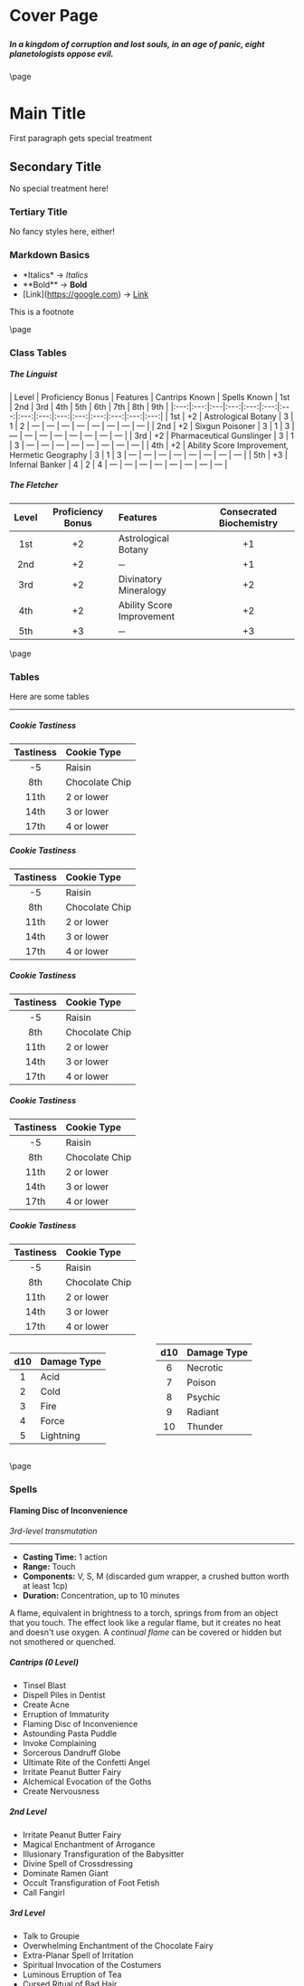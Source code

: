 <style>
  .phb#p1{ text-align:center; }
  .phb#p1:after{ display:none; }
</style>

<div style='margin-top:450px;'></div>

# Cover Page

<div style='margin-top:25px'></div>
<div class='wide'>

##### In a kingdom of corruption and lost souls, in an age of panic, eight planetologists oppose evil.
</div>

\page



# Main Title
First paragraph gets special treatment

## Secondary Title
No special treatment here!

### Tertiary Title
No fancy styles here, either!

### Markdown Basics
* \*Italics\* -> *Italics*
* \*\*Bold\*\* -> **Bold**
* \[Link\](https://google.com) -> [Link](https://google.com)

<div class='pageNumber auto'></div>
<div class='footnote'>This is a footnote</div>

\page


### Class Tables

<div class='classTable wide'>

<h5>The Linguist</h5>

| Level | Proficiency Bonus | Features | Cantrips Known | Spells Known | 1st | 2nd | 3rd | 4th | 5th | 6th | 7th | 8th | 9th |
|:---:|:---:|:---|:---:|:---:|:---:|:---:|:---:|:---:|:---:|:---:|:---:|:---:|:---:|:---:|
| 1st | +2 | Astrological Botany | 3 | 1 | 2 | — | — | — | — | — | — | — | — |
| 2nd | +2 | Sixgun Poisoner | 3 | 1 | 3 | — | — | — | — | — | — | — | — |
| 3rd | +2 | Pharmaceutical Gunslinger | 3 | 1 | 3 | — | — | — | — | — | — | — | — |
| 4th | +2 | Ability Score Improvement, Hermetic Geography | 3 | 1 | 3 | — | — | — | — | — | — | — | — |
| 5th | +3 | Infernal Banker | 4 | 2 | 4 | — | — | — | — | — | — | — | — |
</div>

<div class='classTable'>

##### The Fletcher
| Level | Proficiency Bonus | Features | Consecrated Biochemistry|
|:---:|:---:|:---|:---:|
| 1st | +2 | Astrological Botany | +1 |
| 2nd | +2 | ─ | +1 |
| 3rd | +2 | Divinatory Mineralogy | +2 |
| 4th | +2 | Ability Score Improvement | +2 |
| 5th | +3 | ─ | +3 |
</div>


<div class='pageNumber auto'></div>

\page


### Tables
Here are some tables

___

##### Cookie Tastiness
| Tastiness | Cookie Type |
|:----:|:-------------|
| -5  | Raisin |
| 8th  | Chocolate Chip |
| 11th | 2 or lower |
| 14th | 3 or lower |
| 17th | 4 or lower |

##### Cookie Tastiness
| Tastiness | Cookie Type |
|:----:|:-------------|
| -5  | Raisin |
| 8th  | Chocolate Chip |
| 11th | 2 or lower |
| 14th | 3 or lower |
| 17th | 4 or lower |

##### Cookie Tastiness
| Tastiness | Cookie Type |
|:----:|:-------------|
| -5  | Raisin |
| 8th  | Chocolate Chip |
| 11th | 2 or lower |
| 14th | 3 or lower |
| 17th | 4 or lower |

##### Cookie Tastiness
| Tastiness | Cookie Type |
|:----:|:-------------|
| -5  | Raisin |
| 8th  | Chocolate Chip |
| 11th | 2 or lower |
| 14th | 3 or lower |
| 17th | 4 or lower |

<div class='wide'>

<h5>Cookie Tastiness</h5>

| Tastiness | Cookie Type |
|:----:|:-------------|
| -5  | Raisin |
| 8th  | Chocolate Chip |
| 11th | 2 or lower |
| 14th | 3 or lower |
| 17th | 4 or lower |
</div>

<div style='column-count:2'>

| d10 | Damage Type |
|:---:|:------------|
|  1  | Acid        |-
|  2  | Cold        |
|  3  | Fire        |
|  4  | Force       |
|  5  | Lightning   |

```
```

| d10 | Damage Type |
|:---:|:------------|
|  6  | Necrotic    |
|  7  | Poison      |
|  8  | Psychic     |
|  9  | Radiant     |
|  10 | Thunder     |
</div>


<div class='pageNumber auto'></div>

\page


### Spells

#### Flaming Disc of Inconvenience
*3rd-level transmutation*
___
- **Casting Time:** 1 action
- **Range:** Touch
- **Components:** V, S, M (discarded gum wrapper, a crushed button worth at least 1cp)
- **Duration:** Concentration, up to 10 minutes

A flame, equivalent in brightness to a torch, springs from from an object that you touch. 
The effect look like a regular flame, but it creates no heat and doesn't use oxygen. 
A *continual flame* can be covered or hidden but not smothered or quenched.

<div class='spellList'>

##### Cantrips (0 Level) 
- Tinsel Blast
- Dispell Piles in Dentist
- Create Acne
- Erruption of Immaturity
- Flaming Disc of Inconvenience
- Astounding Pasta Puddle
- Invoke Complaining
- Sorcerous Dandruff Globe
- Ultimate Rite of the Confetti Angel
- Irritate Peanut Butter Fairy
- Alchemical Evocation of the Goths
- Create Nervousness 

##### 2nd Level 
- Irritate Peanut Butter Fairy
- Magical Enchantment of Arrogance
- Illusionary Transfiguration of the Babysitter
- Divine Spell of Crossdressing
- Dominate Ramen Giant
- Occult Transfiguration of Foot Fetish
- Call Fangirl 

##### 3rd Level 
- Talk to Groupie
- Overwhelming Enchantment of the Chocolate Fairy
- Extra-Planar Spell of Irritation
- Spiritual Invocation of the Costumers
- Luminous Erruption of Tea
- Cursed Ritual of Bad Hair
- Alchemical Evocation of the Goths
- Sorcerous Enchantment of the Chimneysweep
- Eliminate Florists
- Ultimate Rite of the Confetti Angel
- Flaming Disc of Inconvenience 

##### 4th Level 
- Heal Bad Hygene
- Protection from Mucus Giant
- Heavenly Transfiguration of the Cream Devil
- Sorcerous Enchantment of the Chimneysweep
- Sorcerous Dandruff Globe
- Cage of Yarn
- Tinsel Blast
- Hellish Cage of Mucus
- Invoke Complaining
- Necromantic Armor of Salad Dressing 

##### 5th Level 
- Heavenly Transfiguration of the Cream Devil
- Hellish Cage of Mucus
- Irritate Peanut Butter Fairy
- Occult Globe of Salad Dressing
- Divine Spell of Crossdressing 

##### 6th Level 
- Flaming Disc of Inconvenience
- Erruption of Immaturity
- Eliminate Florists
- Extra-Planar Spell of Irritation
- Eliminate Vindictiveness in Gym Teacher
- Protection from Mucus Giant
- Create Nervousness
- Ultimate Ritual of Mouthwash
- Occult Globe of Salad Dressing
- Necromantic Armor of Salad Dressing
- Sorcerous Dandruff Globe
- Luminous Erruption of Tea 

##### 7th Level 
- Cure Baldness
- Induce Whining in Babysitter
- Spiritual Invocation of the Costumers
- Flaming Disc of Inconvenience
- Irritate Peanut Butter Fairy
- Cage of Yarn
- Heavenly Transfiguration of the Cream Devil
- Alchemical Evocation of the Goths
- Dominate Ramen Giant
- Eliminate Vindictiveness in Gym Teacher 

##### 8th Level 
- Alchemical Evocation of the Goths
- Ultimate Ritual of Mouthwash
- Flaming Disc of Inconvenience
- Erruption of Immaturity
- Dark Chant of the Dentists
- Astounding Pasta Puddle
- Steak Sauce Ray
- Occult Transfiguration of Foot Fetish
- Create Nervousness 

##### 9th Level 
- Sorcerous Dandruff Globe
- Irritate Peanut Butter Fairy
- Eliminate Florists
- Create Acne
- Magical Enchantment of Arrogance
- Cursed Ritual of Bad Hair
- Astonishing Chant of Chocolate
- Cursed Ramen Erruption
- Create Nervousness
- Illusionary Transfiguration of the Babysitter
- Protection from Mucus Giant
- Ultimate Rite of the Confetti Angel
- Dispell Piles in Dentist
- Necromantic Armor of Salad Dressing
- Ultimate Ritual of Mouthwash 

</div>

<div class='pageNumber auto'></div>

\page

### Class Feature

## Class Features
As a haberdasher, you gain the following class features
#### Hit Points
___
- **Hit Dice:** 1d6 per haberdasher level
- **Hit Points at 1st Level:** 6 + your Constitution modifier
- **Hit Points at Higher Levels:** 1d6 (or 4) + your Constitution modifier per haberdasher level after 1st

#### Proficiencies
___
- **Armor:** Heavy armor
- **Weapons:** None
- **Tools:** Thieve's tools

___
- **Saving Throws:** Constitution, Intelligence
- **Skills:** Choose two from Religion, Insight, Animal Handling, Perception, Stealth, Acrobatics 

#### Equipment
You start with the following equipment, in addition to the equipment granted by your background:
- *(a)* a martial weapon and a shield or *(b)* two martial weapons
- *(a)* five javelins or *(b)* any simple melee weapon
- a cherished lost sock

### Notes

> ##### Time to Drop Knowledge
> Use notes to point out some interesting information. 
> 
> **Tables and lists** both work within a note.

### Descriptive Text Block

<div class='descriptive'>

##### Time to Drop Knowledge
Use notes to point out some interesting information. 

**Tables and lists** both work within a note.
</div>

<div class='pageNumber auto'></div>

\page

## Monster Stat Blocks

<dmb-autogen data-dmb-component="Owlbear" data-dmb-template="monster-stat-block_narrow">

___
> ## Owlbear
> *Large Monstrosity, Unaligned*
>___
> - **Armor Class** 13 (natural armor)
> - **Hit Points** 59 (7d10 + 21)
> - **Speed** 40 ft.
>___
> |**Str**|**Dex**|**Con**|**Int**|**Wis**|**Cha**|
> |:---:|:---:|:---:|:---:|:---:|:---:|
> | 20 (+5) | 12 (+1) | 17 (+3) | 3 (-4) | 12 (+1) | 7 (-2) |
>___
> - **Skills** Perception +3
> - **Senses** darkvision 60 ft., passive Perception 13
> - **Challenge** 3 (700 XP)
>___
> **Keen Sight and Smell.**
> The owlbear has advantage on Wisdom (Perception) checks that rely on sight or smell.
> 
> ### Actions
> **Multiattack.**
> The owlbear makes two attacks: one with its beak and one with its claws.
> 
> **Beak.**
> *Melee Weapon Attack:* +7 to hit, reach 5 ft., one creature. *Hit:* 10 (1d10 + 5) piercing damage.
> 
> **Claws.**
> *Melee Weapon Attack:* +7 to hit, reach 5 ft., one target. *Hit:* 14 (2d8 + 5) slashing damage.
> 
</dmb-autogen>


<dmb-autogen data-dmb-component="Owlbear">

___
___
> ## Owlbear
> *Large Monstrosity, Unaligned*
>___
> - **Armor Class** 13 (natural armor)
> - **Hit Points** 59 (7d10 + 21)
> - **Speed** 40 ft.
>___
> |**Str**|**Dex**|**Con**|**Int**|**Wis**|**Cha**|
> |:---:|:---:|:---:|:---:|:---:|:---:|
> | 20 (+5) | 12 (+1) | 17 (+3) | 3 (-4) | 12 (+1) | 7 (-2) |
>___
> - **Skills** Perception +3
> - **Senses** darkvision 60 ft., passive Perception 13
> - **Challenge** 3 (700 XP)
>___
> **Keen Sight and Smell.**
> The owlbear has advantage on Wisdom (Perception) checks that rely on sight or smell.
> 
> ### Actions
> **Multiattack.**
> The owlbear makes two attacks: one with its beak and one with its claws.
> 
> **Beak.**
> *Melee Weapon Attack:* +7 to hit, reach 5 ft., one creature. *Hit:* 10 (1d10 + 5) piercing damage.
> 
> **Claws.**
> *Melee Weapon Attack:* +7 to hit, reach 5 ft., one target. *Hit:* 14 (2d8 + 5) slashing damage.
> 
</dmb-autogen>